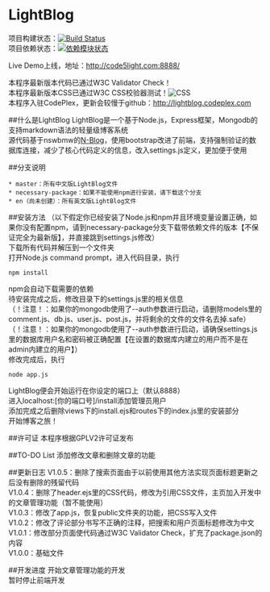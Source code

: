 LightBlog
=========
项目构建状态：[![Build Status](https://travis-ci.org/sanddudu/LightBlog.png?branch=master)](https://travis-ci.org/sanddudu/LightBlog)  
项目依赖状态：[![依赖模块状态](https://david-dm.org/sanddudu/LightBlog.png)](http://david-dm.org/sanddudu/LightBlog)

Live Demo上线，地址：http://code5light.com:8888/  

本程序最新版本代码已通过W3C Validator Check！  
本程序最新版本CSS已通过W3C CSS校验器测试！![CSS](http://jigsaw.w3.org/css-validator/images/vcss)  
本程序入驻CodePlex，更新会较慢于github：http://lightblog.codeplex.com

##什么是LightBlog
LightBlog是一个基于Node.js，Express框架，Mongodb的支持markdown语法的轻量级博客系统    
源代码基于nswbmw的[N-Blog](https://github.com/nswbmw/N-blog)，使用bootstrap改进了前端，支持强制验证的数据库连接，减少了核心代码定义的信息，改入settings.js定义，更加便于使用

##分支说明

    * master：所有中文版LightBlog文件  
    * necessary-package：如果不能使用npm进行安装，请下载这个分支
    * en（尚未创建）：所有英文版LightBlog文件

##安装方法
（以下假定你已经安装了Node.js和npm并且环境变量设置正确，如果你没有配置npm，请到necessary-package分支下载带依赖文件的版本【不保证完全为最新版】，并直接跳到settings.js修改）  
下载所有代码并解压到一个文件夹  
打开Node.js command prompt，进入代码目录，执行  

    npm install 

npm会自动下载需要的依赖  
待安装完成之后，修改目录下的settings.js里的相关信息  
（！注意！：如果你的mongodb使用了--auth参数进行启动，请删除models里的comment.js、db.js、user.js、post.js，并将剩余的文件的文件名去掉.safe）  
（！注意！：如果你的mongodb使用了--auth参数进行启动，请确保settings.js里的数据库用户名和密码被正确配置【在设置的数据库内建立的用户而不是在admin内建立的用户】）  
修改完成后，执行  

    node app.js

LightBlog便会开始运行在你设定的端口上（默认8888）  
进入localhost:[你的端口号]/install添加管理员用户  
添加完成之后删除views下的install.ejs和routes下的index.js里的安装部分  
开始博客之旅！

##许可证
本程序根据GPLV2许可证发布

##TO-DO List
添加修改文章和删除文章的功能

##更新日志
V1.0.5：删除了搜索页面由于以前使用其他方法实现页面标题更新之后没有删除的残留代码  
V1.0.4：删除了header.ejs里的CSS代码，修改为引用CSS文件，主页加入开发中的文章管理功能（暂不能使用）  
V1.0.3：修改了app.js，恢复public文件夹的功能，把CSS写入文件  
V1.0.2：修改了评论部分书写不正确的注释，把搜索和用户页面标题修改为中文  
V1.0.1：修改部分页面使代码通过W3C Validator Check，扩充了package.json的内容  
V1.0.0：基础文件  

##开发进度
开始文章管理功能的开发  
暂时停止前端开发
